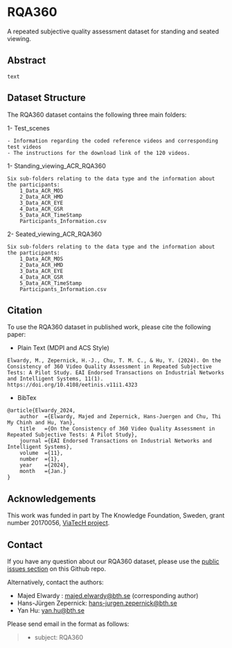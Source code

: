 # RQA360
A repeated subjective quality assessment dataset for standing and seated viewing.



## Abstract
```
text
```


## Dataset Structure
The RQA360 dataset contains the following three main folders:

1- Test_scenes

	- Information regarding the coded reference videos and corresponding test videos
	- The instructions for the download link of the 120 videos.
	
1- Standing_viewing_ACR_RQA360

	Six sub-folders relating to the data type and the information about the participants:
		1_Data_ACR_MOS
		2_Data_ACR_HMD
		3_Data_ACR_EYE
		4_Data_ACR_GSR
		5_Data_ACR_TimeStamp
		Participants_Information.csv

2- Seated_viewing_ACR_RQA360

	Six sub-folders relating to the data type and the information about the participants:
		1_Data_ACR_MOS
		2_Data_ACR_HMD
		3_Data_ACR_EYE
		4_Data_ACR_GSR
		5_Data_ACR_TimeStamp
		Participants_Information.csv



## Citation
To use the RQA360 dataset in published work, please cite the following paper:


- Plain Text (MDPI and ACS Style)
```
Elwardy, M., Zepernick, H.-J., Chu, T. M. C., & Hu, Y. (2024). On the Consistency of 360 Video Quality Assessment in Repeated Subjective Tests: A Pilot Study. EAI Endorsed Transactions on Industrial Networks and Intelligent Systems, 11(1). https://doi.org/10.4108/eetinis.v11i1.4323
```

- BibTex
```
@article{Elwardy_2024, 
	author	={Elwardy, Majed and Zepernick, Hans-Juergen and Chu, Thi My Chinh and Hu, Yan},
	title	={On the Consistency of 360 Video Quality Assessment in Repeated Subjective Tests: A Pilot Study}, 
	journal	={EAI Endorsed Transactions on Industrial Networks and Intelligent Systems},
	volume	={11}, 
	number	={1},   
	year	={2024}, 
	month	={Jan.} 
}
```




## Acknowledgements
This work was funded in part by The Knowledge Foundation, Sweden, grant number 20170056, [ViaTecH project](https://a.bth.se/viatech-synergy/).

## Contact
If you have any question about our RQA360 dataset, please use the [public issues section](https://github.com/MajedElwardy/RQA360/issues) on this Github repo. 

Alternatively, contact the authors:
- Majed Elwardy : majed.elwardy@bth.se (corresponding author)
- Hans-Jürgen Zepernick: hans-jurgen.zepernick@bth.se
- Yan Hu: yan.hu@bth.se

Please send email in the format as follows:

> * subject: RQA360


